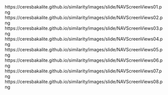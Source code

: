 <ceresslideview>
https://ceresbakalite.github.io/similarity/images/slide/NAVScreenViews01.png
https://ceresbakalite.github.io/similarity/images/slide/NAVScreenViews02.png
https://ceresbakalite.github.io/similarity/images/slide/NAVScreenViews03.png
https://ceresbakalite.github.io/similarity/images/slide/NAVScreenViews04.png
https://ceresbakalite.github.io/similarity/images/slide/NAVScreenViews05.png
https://ceresbakalite.github.io/similarity/images/slide/NAVScreenViews06.png
https://ceresbakalite.github.io/similarity/images/slide/NAVScreenViews07.png
https://ceresbakalite.github.io/similarity/images/slide/NAVScreenViews08.png
</ceresslideview>
